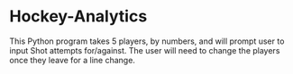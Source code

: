 # Hockey-Analytics
This Python program takes 5 players, by numbers, and will prompt user to input Shot attempts for/against. The user will need to change the players once they leave for a line change. 
